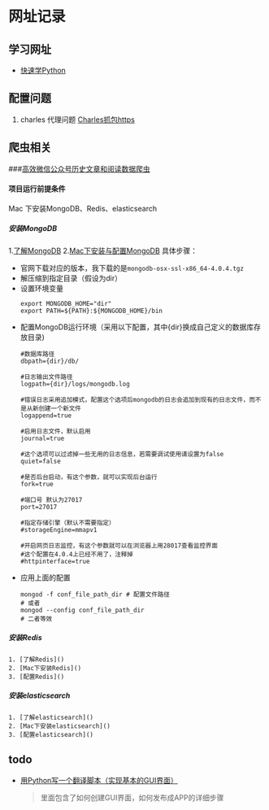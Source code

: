 # 网址记录
## 学习网址
- [快速学Python](https://github.com/xianhu/LearnPython)

## 配置问题

1. charles 代理问题 [Charles抓包https](https://www.jianshu.com/p/ec0a38d9a8cf)

## 爬虫相关
###[高效微信公众号历史文章和阅读数据爬虫](https://github.com/wonderfulsuccess/weixin_crawler)
#### 项目运行前提条件
Mac 下安装MongoDB、Redis、elasticsearch
##### 安装MongoDB
1.[了解MongoDB]()
2.[Mac下安装与配置MongoDB](https://blog.csdn.net/thatway_wp/article/details/79362261)
具体步骤：
- 官网下载对应的版本，我下载的是`mongodb-osx-ssl-x86_64-4.0.4.tgz`
- 解压缩到指定目录（假设为dir）
- 设置环境变量
     ```
     export MONGODB_HOME="dir"
     export PATH=${PATH}:${MONGODB_HOME}/bin      
    ```
- 配置MongoDB运行环境（采用以下配置，其中{dir}换成自己定义的数据库存放目录)
    ```
    #数据库路径
    dbpath={dir}/db/
    
    #日志输出文件路径
    logpath={dir}/logs/mongodb.log
    
    #错误日志采用追加模式，配置这个选项后mongodb的日志会追加到现有的日志文件，而不是从新创建一个新文件
    logappend=true
    
    #启用日志文件，默认启用
    journal=true
    
    #这个选项可以过滤掉一些无用的日志信息，若需要调试使用请设置为false
    quiet=false

    #是否后台启动，有这个参数，就可以实现后台运行
    fork=true

    #端口号 默认为27017
    port=27017

    #指定存储引擎（默认不需要指定）
    #storageEngine=mmapv1

    #开启网页日志监控，有这个参数就可以在浏览器上用28017查看监控界面
    #这个配置在4.0.4上已经不用了，注释掉
    #httpinterface=true
    ```
- 应用上面的配置
    ```
    mongod -f conf_file_path_dir # 配置文件路径
    # 或者
    mongod --config conf_file_path_dir
    # 二者等效
    ```
##### 安装Redis 
    1. [了解Redis]()
    2. [Mac下安装Redis]()
    3. [配置Redis]()
##### 安装elasticsearch
    1. [了解elasticsearch]()
    2. [Mac下安装elasticsearch]()
    3. [配置elasticsearch]()


## todo
- [用Python写一个翻译脚本（实现基本的GUI界面）](https://blog.csdn.net/MrLevo520/article/details/51674188)
    > 里面包含了如何创建GUI界面，如何发布成APP的详细步骤